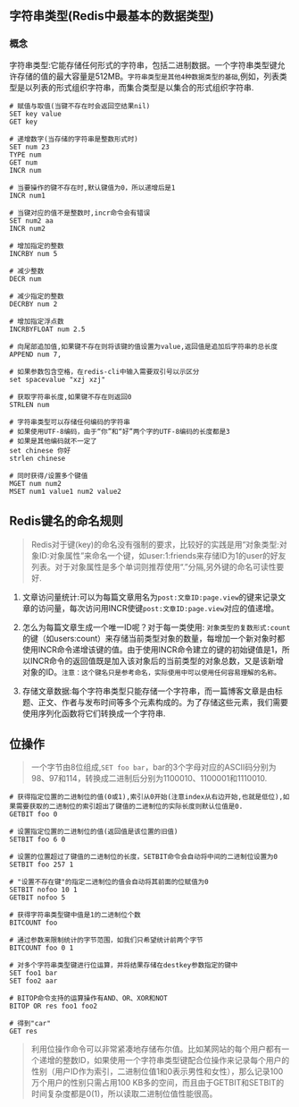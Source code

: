 ## 字符串类型(Redis中最基本的数据类型)

### 概念

字符串类型:它能存储任何形式的字符串，包括二进制数据。一个字符串类型键允许存储的值的最大容量是512MB。`字符串类型是其他4种数据类型的基础`,例如，列表类型是以列表的形式组织字符串，而集合类型是以集合的形式组织字符串.

```shell
# 赋值与取值(当键不存在时会返回空结果nil)
SET key value
GET key

# 递增数字(当存储的字符串是整数形式时)
SET num 23
TYPE num
GET num
INCR num

# 当要操作的键不存在时,默认键值为0，所以递增后是1
INCR num1

# 当键对应的值不是整数时,incr命令会有错误
SET num2 aa
INCR num2

# 增加指定的整数
INCRBY num 5

# 减少整数
DECR num

# 减少指定的整数
DECRBY num 2

# 增加指定浮点数
INCRBYFLOAT num 2.5

# 向尾部追加值,如果键不存在则将该键的值设置为value,返回值是追加后字符串的总长度
APPEND num 7, 

# 如果参数包含空格，在redis-cli中输入需要双引号以示区分
set spacevalue "xzj xzj"

# 获取字符串长度,如果键不存在则返回0
STRLEN num

# 字符串类型可以存储任何编码的字符串
# 如果使用UTF-8编码，由于“你”和“好”两个字的UTF-8编码的长度都是3
# 如果是其他编码就不一定了
set chinese 你好
strlen chinese

# 同时获得/设置多个键值
MGET num num2
MSET num1 value1 num2 value2
```

## Redis键名的命名规则

>Redis对于键(key)的命名没有强制的要求，比较好的实践是用“对象类型:对象ID:对象属性”来命名一个键，如user:1:friends来存储ID为1的user的好友列表。对于对象属性是多个单词则推荐使用“.”分隔,另外键的命名可读性要好.

1. 文章访问量统计:可以为每篇文章用名为`post:文章ID:page.view`的键来记录文章的访问量，每次访问用INCR使键`post:文章ID:page.view`对应的值递增。

2. 怎么为每篇文章生成一个唯一ID呢？对于每一类使用: `对象类型的复数形式:count`的键（如users:count）来存储当前类型对象的数量，每增加一个新对象时都使用INCR命令递增该键的值。由于使用INCR命令建立的键的初始键值是1，所以INCR命令的返回值既是加入该对象后的当前类型的对象总数，又是该新增对象的ID。`注意：这个键名只是参考命名，实际使用中可以使用任何容易理解的名称。`

3. 存储文章数据:每个字符串类型只能存储一个字符串，而一篇博客文章是由标题、正文、作者与发布时间等多个元素构成的。为了存储这些元素，我们需要使用序列化函数将它们转换成一个字符串.

## 位操作

>一个字节由8位组成,`SET foo bar`，bar的3个字母对应的ASCII码分别为98、97和114，转换成二进制后分别为1100010、1100001和1110010.

```shell
# 获得指定位置的二进制位的值(0或1),索引从0开始(注意index从右边开始,也就是低位),如果需要获取的二进制位的索引超出了键值的二进制位的实际长度则默认位值是0.
GETBIT foo 0

# 设置指定位置的二进制位的值(返回值是该位置的旧值)
SETBIT foo 6 0

# 设置的位置超过了键值的二进制位的长度，SETBIT命令会自动将中间的二进制位设置为0
SETBIT foo 257 1

# "设置不存在键"的指定二进制位的值会自动将其前面的位赋值为0
SETBIT nofoo 10 1
GETBIT nofoo 5

# 获得字符串类型键中值是1的二进制位个数
BITCOUNT foo

# 通过参数来限制统计的字节范围，如我们只希望统计前两个字节
BITCOUNT foo 0 1

# 对多个字符串类型键进行位运算，并将结果存储在destkey参数指定的键中
SET foo1 bar
SET foo2 aar

# BITOP命令支持的运算操作有AND、OR、XOR和NOT
BITOP OR res foo1 foo2

# 得到"car"
GET res
```

>利用位操作命令可以非常紧凑地存储布尔值。比如某网站的每个用户都有一个递增的整数ID，如果使用一个字符串类型键配合位操作来记录每个用户的性别（用户ID作为索引，二进制位值1和0表示男性和女性），那么记录100万个用户的性别只需占用100 KB多的空间，而且由于GETBIT和SETBIT的时间复杂度都是0(1)，所以读取二进制位值性能很高。
